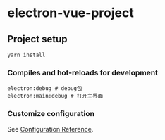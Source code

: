 # electron-vue-project

## Project setup
```
yarn install
```

### Compiles and hot-reloads for development
```
electron:debug # debug包
electron:main:debug # 打开主界面

```

### Customize configuration
See [Configuration Reference](https://cli.vuejs.org/config/).
